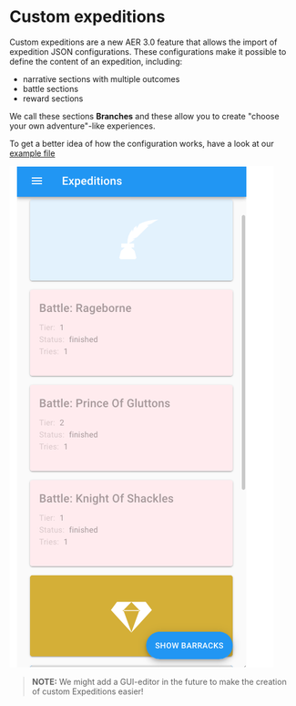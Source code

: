 # Custom expeditions

Custom expeditions are a new AER 3.0 feature that allows the import of expedition JSON configurations. These configurations make it possible to define the content of an expedition, including:

- narrative sections with multiple outcomes
- battle sections
- reward sections

We call these sections **Branches** and these allow you to create "choose your own adventure"-like experiences.

To get a better idea of how the configuration works, have a look at our
[example file](./Example)

![Preview](./expeditions-preview.png)

> **NOTE:** We might add a GUI-editor in the future to make the creation of custom Expeditions easier!
